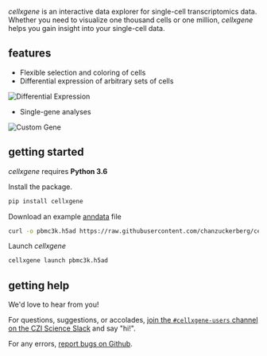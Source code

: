 _cellxgene_ is an interactive data explorer for single-cell transcriptomics data. Whether you need to visualize one thousand cells or one million, _cellxgene_ helps you gain insight into your single-cell data.

## features

- Flexible selection and coloring of cells
- Differential expression of arbitrary sets of cells

![Differential Expression](diffexp.gif)

- Single-gene analyses

![Custom Gene](customGene.gif)

## getting started

_cellxgene_ requires **Python 3.6**

Install the package.
``` bash
pip install cellxgene
```

Download an example [anndata](https://anndata.readthedocs.io/en/latest/) file

``` bash
curl -o pbmc3k.h5ad https://raw.githubusercontent.com/chanzuckerberg/cellxgene/master/example-dataset/pbmc3k.h5ad
```

Launch _cellxgene_
``` bash
cellxgene launch pbmc3k.h5ad
```

## getting help

We'd love to hear from you!

For questions, suggestions, or accolades, [join the `#cellxgene-users` channel on the CZI Science Slack](https://join-cziscience-slack.herokuapp.com/) and say "hi!".

For any errors, [report bugs on Github](https://github.com/chanzuckerberg/cellxgene/issues).

